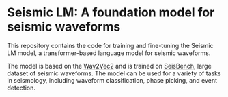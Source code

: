 # Seismic LM: A foundation model for seismic waveforms


This repository contains the code for training and fine-tuning the Seismic LM model, a transformer-based language model for seismic waveforms.

The model is based on the [Wav2Vec2](https://arxiv.org/abs/2006.11477) and is trained on [SeisBench](https://github.com/seisbench/seisbench), large dataset of seismic waveforms. The model can be used for a variety of tasks in seismology, including waveform classification, phase picking, and event detection.
